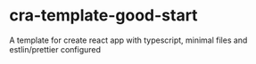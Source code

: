 # cra-template-good-start
A template for create react app with typescript, minimal files and estlin/prettier configured
